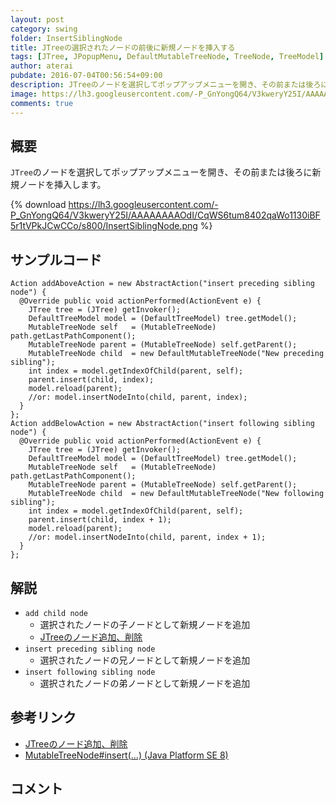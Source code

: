 ```yaml
---
layout: post
category: swing
folder: InsertSiblingNode
title: JTreeの選択されたノードの前後に新規ノードを挿入する
tags: [JTree, JPopupMenu, DefaultMutableTreeNode, TreeNode, TreeModel]
author: aterai
pubdate: 2016-07-04T00:56:54+09:00
description: JTreeのノードを選択してポップアップメニューを開き、その前または後ろに新規ノードを挿入します。
image: https://lh3.googleusercontent.com/-P_GnYongQ64/V3kweryY25I/AAAAAAAAOdI/CqWS6tum8402qaWo1130iBF5r1tVPkJCwCCo/s800/InsertSiblingNode.png
comments: true
---
```

## 概要
`JTree`のノードを選択してポップアップメニューを開き、その前または後ろに新規ノードを挿入します。

{% download https://lh3.googleusercontent.com/-P_GnYongQ64/V3kweryY25I/AAAAAAAAOdI/CqWS6tum8402qaWo1130iBF5r1tVPkJCwCCo/s800/InsertSiblingNode.png %}

## サンプルコード
<pre class="prettyprint"><code>Action addAboveAction = new AbstractAction("insert preceding sibling node") {
  @Override public void actionPerformed(ActionEvent e) {
    JTree tree = (JTree) getInvoker();
    DefaultTreeModel model = (DefaultTreeModel) tree.getModel();
    MutableTreeNode self   = (MutableTreeNode) path.getLastPathComponent();
    MutableTreeNode parent = (MutableTreeNode) self.getParent();
    MutableTreeNode child  = new DefaultMutableTreeNode("New preceding sibling");
    int index = model.getIndexOfChild(parent, self);
    parent.insert(child, index);
    model.reload(parent);
    //or: model.insertNodeInto(child, parent, index);
  }
};
Action addBelowAction = new AbstractAction("insert following sibling node") {
  @Override public void actionPerformed(ActionEvent e) {
    JTree tree = (JTree) getInvoker();
    DefaultTreeModel model = (DefaultTreeModel) tree.getModel();
    MutableTreeNode self   = (MutableTreeNode) path.getLastPathComponent();
    MutableTreeNode parent = (MutableTreeNode) self.getParent();
    MutableTreeNode child  = new DefaultMutableTreeNode("New following sibling");
    int index = model.getIndexOfChild(parent, self);
    parent.insert(child, index + 1);
    model.reload(parent);
    //or: model.insertNodeInto(child, parent, index + 1);
  }
};
</code></pre>

## 解説
- `add child node`
    - 選択されたノードの子ノードとして新規ノードを追加
    - [JTreeのノード追加、削除](http://ateraimemo.com/Swing/AddNode.html)
- `insert preceding sibling node`
    - 選択されたノードの兄ノードとして新規ノードを追加
- `insert following sibling node`
    - 選択されたノードの弟ノードとして新規ノードを追加

<!-- dummy comment line for breaking list -->

## 参考リンク
- [JTreeのノード追加、削除](http://ateraimemo.com/Swing/AddNode.html)
- [MutableTreeNode#insert(...) (Java Platform SE 8)](https://docs.oracle.com/javase/jp/8/docs/api/javax/swing/tree/MutableTreeNode.html#insert-javax.swing.tree.MutableTreeNode-int-)

<!-- dummy comment line for breaking list -->

## コメント
